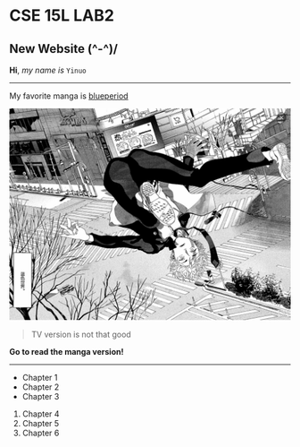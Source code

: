 # CSE 15L LAB2
## New Website \(^-^)/

**Hi**, *my name is* `Yinuo`

---

My favorite manga is [blueperiod](https://en.wikipedia.org/wiki/Blue_Period_(manga))

![Here is one classic scene](9B287000-D843-43A6-9A09-357DB129BD52_1_105_c.jpeg)

> TV version is not that good

**Go to read the manga version!**

---

* Chapter 1
* Chapter 2
* Chapter 3

1. Chapter 4
2. Chapter 5
3. Chapter 6


